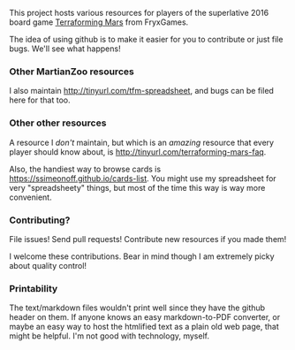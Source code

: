 This project hosts various resources for players of the superlative 2016 board game [Terraforming Mars](https://www.fryxgames.se/games/terraforming-mars/) from FryxGames.

The idea of using github is to make it easier for you to contribute or just file bugs. We'll see what happens!

### Other MartianZoo resources

I also maintain http://tinyurl.com/tfm-spreadsheet, and bugs can be filed here for that too.

### Other other resources

A resource I *don't* maintain, but which is an *amazing* resource that every player should know about, is http://tinyurl.com/terraforming-mars-faq.

Also, the handiest way to browse cards is https://ssimeonoff.github.io/cards-list. You might use my spreadsheet for very "spreadsheety" things, but most of the time this way is way more convenient.

### Contributing?

File issues! Send pull requests! Contribute new resources if you made them!

I welcome these contributions. Bear in mind though I am extremely picky about quality control!

### Printability

The text/markdown files wouldn't print well since they have the github header on them. If anyone knows an easy markdown-to-PDF converter, or maybe an easy way to host the htmlified text as a plain old web page, that might be helpful. I'm not good with technology, myself.
